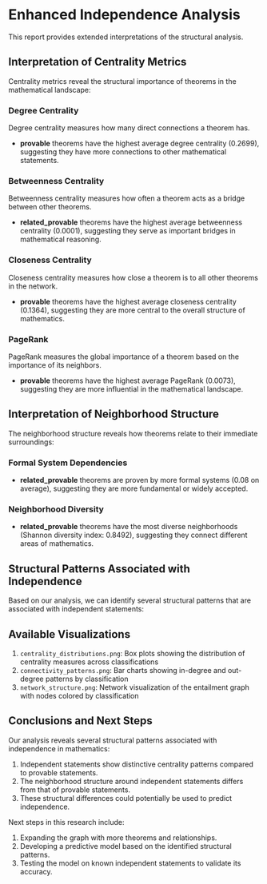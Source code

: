 # Enhanced Independence Analysis

This report provides extended interpretations of the structural analysis.

## Interpretation of Centrality Metrics

Centrality metrics reveal the structural importance of theorems in the mathematical landscape:

### Degree Centrality

Degree centrality measures how many direct connections a theorem has.

- **provable** theorems have the highest average degree centrality (0.2699), suggesting they have more connections to other mathematical statements.

### Betweenness Centrality

Betweenness centrality measures how often a theorem acts as a bridge between other theorems.

- **related_provable** theorems have the highest average betweenness centrality (0.0001), suggesting they serve as important bridges in mathematical reasoning.

### Closeness Centrality

Closeness centrality measures how close a theorem is to all other theorems in the network.

- **provable** theorems have the highest average closeness centrality (0.1364), suggesting they are more central to the overall structure of mathematics.

### PageRank

PageRank measures the global importance of a theorem based on the importance of its neighbors.

- **provable** theorems have the highest average PageRank (0.0073), suggesting they are more influential in the mathematical landscape.
## Interpretation of Neighborhood Structure

The neighborhood structure reveals how theorems relate to their immediate surroundings:

### Formal System Dependencies

- **related_provable** theorems are proven by more formal systems (0.08 on average), suggesting they are more fundamental or widely accepted.

### Neighborhood Diversity

- **related_provable** theorems have the most diverse neighborhoods (Shannon diversity index: 0.8492), suggesting they connect different areas of mathematics.

## Structural Patterns Associated with Independence

Based on our analysis, we can identify several structural patterns that are associated with independent statements:

## Available Visualizations

1. `centrality_distributions.png`: Box plots showing the distribution of centrality measures across classifications
2. `connectivity_patterns.png`: Bar charts showing in-degree and out-degree patterns by classification
3. `network_structure.png`: Network visualization of the entailment graph with nodes colored by classification

## Conclusions and Next Steps

Our analysis reveals several structural patterns associated with independence in mathematics:

1. Independent statements show distinctive centrality patterns compared to provable statements.
2. The neighborhood structure around independent statements differs from that of provable statements.
3. These structural differences could potentially be used to predict independence.

Next steps in this research include:

1. Expanding the graph with more theorems and relationships.
2. Developing a predictive model based on the identified structural patterns.
3. Testing the model on known independent statements to validate its accuracy.
